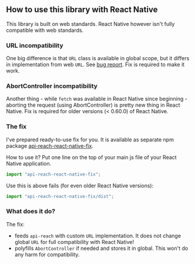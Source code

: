 ## How to use this library with React Native

This library is built on web standards. React Native however isn't fully compatible with web standards.

### URL incompatibility

One big difference is that `URL` class is available in global scope, but it differs in implementation from web `URL`.
See [bug report][1]. Fix is required to make it work.

### AbortController incompatibility

Another thing - while `fetch` was available in React Native since beginning - aborting the request (using
AbortController) is pretty new thing in React Native. Fix is required for older versions (< 0.60.0) of React Native.

### The fix

I've prepared ready-to-use fix for you. It is available as separate npm package [api-reach-react-native-fix][2].

How to use it? Put one line on the top of your main js file of your React Native application.

```javascript
import "api-reach-react-native-fix";
```

Use this is above fails (for even older React Native versions):

```javascript
import "api-reach-react-native-fix/dist";
```

### What does it do?

The fix:

- feeds `api-reach` with custom `URL` implementation. It does not change global `URL` for full compatibility with
React Native!
- polyfills `AbortController` if needed and stores it in global. This won't do any harm for compatibility.

[1]: https://github.com/facebook/react-native/issues/16434
[2]: https://www.npmjs.com/package/api-reach-react-native-fix
